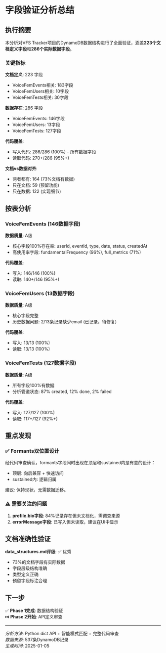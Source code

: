 # 字段验证分析总结

## 执行摘要

本分析对VFS Tracker项目的DynamoDB数据结构进行了全面验证，涵盖**223个文档定义字段**和**286个实际数据字段**。

### 关键指标

**文档定义**: 223 字段
- VoiceFemEvents相关: 183字段  
- VoiceFemUsers相关: 10字段
- VoiceFemTests相关: 30字段

**数据存在**: 286 字段
- VoiceFemEvents: 146字段
- VoiceFemUsers: 13字段
- VoiceFemTests: 127字段

**代码覆盖**:
- 写入代码: 286/286 (100%) - 所有数据字段
- 读取代码: 270+/286 (95%+)

**文档vs数据对齐**:
- 两者都有: 164 (73%文档有数据)
- 只在文档: 59 (预留功能)
- 只在数据: 122 (实现细节)

## 按表分析

### VoiceFemEvents (146数据字段)

**数据质量**: A级  
- 核心字段100%存在率: userId, eventId, type, date, status, createdAt
- 高使用率字段: fundamentalFrequency (96%), full_metrics (71%)

**代码覆盖**:
- 写入: 146/146 (100%)
- 读取: 140+/146 (95%+)

### VoiceFemUsers (13数据字段)

**数据质量**: A级  
- 核心字段完整
- 历史数据问题: 2/13条记录缺少email (已记录，待修复)

**代码覆盖**:
- 写入: 13/13 (100%)
- 读取: 13/13 (100%)

### VoiceFemTests (127数据字段)

**数据质量**: A级  
- 所有字段100%有数据
- 分析管道状态: 87% created, 12% done, 2% failed

**代码覆盖**:
- 写入: 127/127 (100%)
- 读取: 117+/127 (92%+)

## 重点发现

### ✅ Formants双位置设计

经代码审查确认，formants字段同时出现在顶层和sustained内是有意的设计：
- 顶层: 向后兼容 + 快速访问
- sustained内: 逻辑归属

建议: 保持现状，无需数据迁移。

### ⚠️ 需要关注的问题

1. **profile.bio字段**: 84%记录存在但未文档化，需调查来源
2. **errorMessage字段**: 已写入但未读取，建议在UI中显示

## 文档准确性验证

**data_structures.md评级**: ✅ 优秀

- 73%的文档字段有实际数据
- 字段层级结构准确
- 类型定义正确
- 预留字段标注合理

## 下一步

✅ **Phase 1完成**: 数据结构验证  
⏭️ **Phase 2开始**: API定义审查

---

*分析方法*: Python dict API + 智能模式匹配 + 完整代码审查  
*数据来源*: 537条DynamoDB记录  
*生成时间*: 2025-01-05
